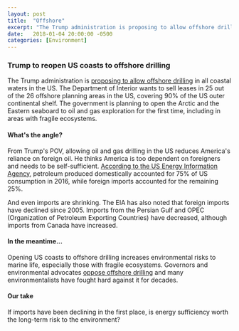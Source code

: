 ```yaml
---
layout: post
title:  "Offshore"
excerpt: "The Trump administration is proposing to allow offshore drilling in all coastal waters in the US."
date:   2018-01-04 20:00:00 -0500
categories: [Environment]
---
```


### Trump to reopen US coasts to offshore drilling

The Trump administration is <a href="https://www.bloomberg.com/news/articles/2018-01-04/trump-seen-urging-all-u-s-coastal-waters-be-opened-to-drilling" target="_blank">proposing to allow offshore drilling</a> in all coastal waters in the US. The Department of Interior wants to sell leases in 25 out of the 26 offshore planning areas in the US, covering 90% of the US outer continental shelf. The government is planning to open the Arctic and the Eastern seaboard to oil and gas exploration for the first time, including in areas with fragile ecosystems.

#### What's the angle?

From Trump's POV, allowing oil and gas drilling in the US reduces America's reliance on foreign oil. He thinks America is too dependent on foreigners and needs to be self-sufficient. <a href="https://www.eia.gov/energyexplained/index.cfm?page=oil_imports" target="_blank">According to the US Energy Information Agency</a>, petroleum produced domestically accounted for 75% of US consumption in 2016, while foreign imports accounted for the remaining 25%.

And even imports are shrinking. The EIA has also noted that foreign imports have declined since 2005. Imports from the Persian Gulf and OPEC (Organization of Petroleum Exporting Countries) have decreased, although imports from Canada have increased. 

#### In the meantime...

Opening US coasts to offshore drilling increases environmental risks to marine life, especially those with fragile ecosystems. Governors and environmental advocates <a href="https://www.nytimes.com/2018/01/04/climate/trump-offshore-drilling.html?_r=0" target="_blank">oppose offshore drilling</a> and many environmentalists have fought hard against it for decades.

#### Our take

If imports have been declining in the first place, is energy sufficiency worth the long-term risk to the environment?
